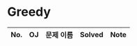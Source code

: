 # Greedy


|          No.          |        OJ        |        문제 이름         |        Solved         |     Note   |
| :-----: |  :--------: |:---------------------: | :-----: |:-----: |
